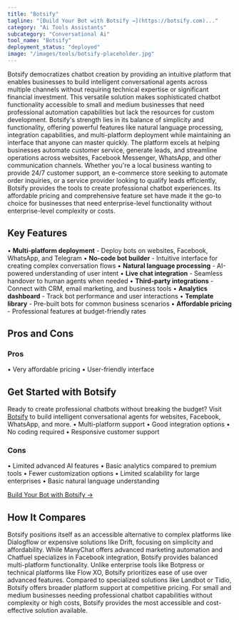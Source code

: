 ```yaml
---
title: "Botsify"
tagline: "[Build Your Bot with Botsify →](https://botsify.com)..."
category: "Ai Tools Assistants"
subcategory: "Conversational Ai"
tool_name: "Botsify"
deployment_status: "deployed"
image: "/images/tools/botsify-placeholder.jpg"
---
```

Botsify democratizes chatbot creation by providing an intuitive platform that enables businesses to build intelligent conversational agents across multiple channels without requiring technical expertise or significant financial investment. This versatile solution makes sophisticated chatbot functionality accessible to small and medium businesses that need professional automation capabilities but lack the resources for custom development. Botsify's strength lies in its balance of simplicity and functionality, offering powerful features like natural language processing, integration capabilities, and multi-platform deployment while maintaining an interface that anyone can master quickly. The platform excels at helping businesses automate customer service, generate leads, and streamline operations across websites, Facebook Messenger, WhatsApp, and other communication channels. Whether you're a local business wanting to provide 24/7 customer support, an e-commerce store seeking to automate order inquiries, or a service provider looking to qualify leads efficiently, Botsify provides the tools to create professional chatbot experiences. Its affordable pricing and comprehensive feature set have made it the go-to choice for businesses that need enterprise-level functionality without enterprise-level complexity or costs.

## Key Features

• **Multi-platform deployment** - Deploy bots on websites, Facebook, WhatsApp, and Telegram
• **No-code bot builder** - Intuitive interface for creating complex conversation flows
• **Natural language processing** - AI-powered understanding of user intent
• **Live chat integration** - Seamless handover to human agents when needed
• **Third-party integrations** - Connect with CRM, email marketing, and business tools
• **Analytics dashboard** - Track bot performance and user interactions
• **Template library** - Pre-built bots for common business scenarios
• **Affordable pricing** - Professional features at budget-friendly rates

## Pros and Cons

### Pros
• Very affordable pricing
• User-friendly interface

## Get Started with Botsify

Ready to create professional chatbots without breaking the budget? Visit [Botsify](https://botsify.com) to build intelligent conversational agents for websites, Facebook, WhatsApp, and more.
• Multi-platform support
• Good integration options
• No coding required
• Responsive customer support

### Cons
• Limited advanced AI features
• Basic analytics compared to premium tools
• Fewer customization options
• Limited scalability for large enterprises
• Basic natural language understanding

[Build Your Bot with Botsify →](https://botsify.com)

## How It Compares

Botsify positions itself as an accessible alternative to complex platforms like Dialogflow or expensive solutions like Drift, focusing on simplicity and affordability. While ManyChat offers advanced marketing automation and Chatfuel specializes in Facebook integration, Botsify provides balanced multi-platform functionality. Unlike enterprise tools like Botpress or technical platforms like Flow XO, Botsify prioritizes ease of use over advanced features. Compared to specialized solutions like Landbot or Tidio, Botsify offers broader platform support at competitive pricing. For small and medium businesses needing professional chatbot capabilities without complexity or high costs, Botsify provides the most accessible and cost-effective solution available.